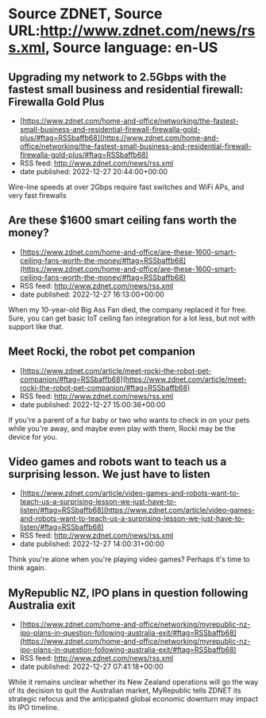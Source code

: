 # Source ZDNET, Source URL:http://www.zdnet.com/news/rss.xml, Source language: en-US

## Upgrading my network to 2.5Gbps with the fastest small business and residential firewall: Firewalla Gold Plus
 - [https://www.zdnet.com/home-and-office/networking/the-fastest-small-business-and-residential-firewall-firewalla-gold-plus/#ftag=RSSbaffb68](https://www.zdnet.com/home-and-office/networking/the-fastest-small-business-and-residential-firewall-firewalla-gold-plus/#ftag=RSSbaffb68)
 - RSS feed: http://www.zdnet.com/news/rss.xml
 - date published: 2022-12-27 20:44:00+00:00

Wire-line speeds at over 2Gbps require fast switches and WiFi APs, and very fast firewalls

## Are these $1600 smart ceiling fans worth the money?
 - [https://www.zdnet.com/home-and-office/are-these-1600-smart-ceiling-fans-worth-the-money/#ftag=RSSbaffb68](https://www.zdnet.com/home-and-office/are-these-1600-smart-ceiling-fans-worth-the-money/#ftag=RSSbaffb68)
 - RSS feed: http://www.zdnet.com/news/rss.xml
 - date published: 2022-12-27 16:13:00+00:00

When my 10-year-old Big Ass Fan died, the company replaced it for free. Sure, you can get basic IoT ceiling fan integration for a lot less, but not with support like that.

## Meet Rocki, the robot pet companion
 - [https://www.zdnet.com/article/meet-rocki-the-robot-pet-companion/#ftag=RSSbaffb68](https://www.zdnet.com/article/meet-rocki-the-robot-pet-companion/#ftag=RSSbaffb68)
 - RSS feed: http://www.zdnet.com/news/rss.xml
 - date published: 2022-12-27 15:00:36+00:00

If you're a parent of a fur baby or two who wants to check in on your pets while you're away, and maybe even play with them, Rocki may be the device for you.

## Video games and robots want to teach us a surprising lesson. We just have to listen
 - [https://www.zdnet.com/article/video-games-and-robots-want-to-teach-us-a-surprising-lesson-we-just-have-to-listen/#ftag=RSSbaffb68](https://www.zdnet.com/article/video-games-and-robots-want-to-teach-us-a-surprising-lesson-we-just-have-to-listen/#ftag=RSSbaffb68)
 - RSS feed: http://www.zdnet.com/news/rss.xml
 - date published: 2022-12-27 14:00:31+00:00

Think you're alone when you're playing video games? Perhaps it's time to think again.

## MyRepublic NZ, IPO plans in question following Australia exit
 - [https://www.zdnet.com/home-and-office/networking/myrepublic-nz-ipo-plans-in-question-following-australia-exit/#ftag=RSSbaffb68](https://www.zdnet.com/home-and-office/networking/myrepublic-nz-ipo-plans-in-question-following-australia-exit/#ftag=RSSbaffb68)
 - RSS feed: http://www.zdnet.com/news/rss.xml
 - date published: 2022-12-27 07:41:18+00:00

While it remains unclear whether its New Zealand operations will go the way of its decision to quit the Australian market, MyRepublic tells ZDNET its strategic refocus and the anticipated global economic downturn may impact its IPO timeline.
